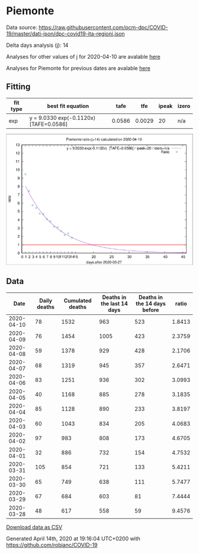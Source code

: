 # Piemonte

Data source: https://raw.githubusercontent.com/pcm-dpc/COVID-19/master/dati-json/dpc-covid19-ita-regioni.json

Delta days analysis (j): 14

Analyses for other values of j for 2020-04-10 are avalable [here](../2020-04-10/README.md)

Analyses for Piemonte for previous dates are avalable [here](../README.md)

## Fitting 
|fit type|best fit equation|tafe|tfe|ipeak|izero|
|-------|-----|--------|------|---|---|
|exp|y = 9.0330 exp(-0.1120x)  [TAFE=0.0586]|0.0586|0.0029|20|n/a|

![Plot](COVID-19_piemonte_j14_2020-04-10.png)

## Data
|Date|Daily deaths|Cumulated deaths|Deaths in the last 14 days|Deaths in the 14 days before|ratio|
|----|----------|-----------|-------|--------------------|-----|
|2020-04-10|78|1532|963|523|1.8413|
|2020-04-09|76|1454|1005|423|2.3759|
|2020-04-08|59|1378|929|428|2.1706|
|2020-04-07|68|1319|945|357|2.6471|
|2020-04-06|83|1251|936|302|3.0993|
|2020-04-05|40|1168|885|278|3.1835|
|2020-04-04|85|1128|890|233|3.8197|
|2020-04-03|60|1043|834|205|4.0683|
|2020-04-02|97|983|808|173|4.6705|
|2020-04-01|32|886|732|154|4.7532|
|2020-03-31|105|854|721|133|5.4211|
|2020-03-30|65|749|638|111|5.7477|
|2020-03-29|67|684|603|81|7.4444|
|2020-03-28|48|617|558|59|9.4576|

[Download data as CSV](COVID-19_piemonte_j14_2020-04-10.csv)

Generated April 14th, 2020 at 19:16:04 UTC+0200 with https://github.com/robianc/COVID-19
